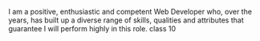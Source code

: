 I am a positive, enthusiastic and competent Web Developer who, over the years, has built up a diverse range of skills, qualities and attributes that guarantee I will perform highly in this role.
class 10
